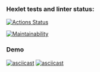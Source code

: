 ### Hexlet tests and linter status:
[![Actions Status](https://github.com/GalLana/java-project-61/actions/workflows/hexlet-check.yml/badge.svg)](https://github.com/GalLana/java-project-61/actions)

[![Maintainability](https://api.codeclimate.com/v1/badges/110d7ad6582c343efdec/maintainability)](https://codeclimate.com/github/GalLana/java-project-61/maintainability)

### Demo
[![asciicast](https://asciinema.org/a/IAiUVSgDjQU6EMbpaKeIQBaUh.png)](https://asciinema.org/a/IAiUVSgDjQU6EMbpaKeIQBaUh)
[![asciicast](https://asciinema.org/a/zRKYvbUOm4yVrfPx7sJ6Xj8F6.png)](https://asciinema.org/a/zRKYvbUOm4yVrfPx7sJ6Xj8F6)
